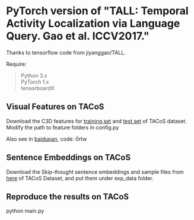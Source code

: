 PyTorch version of "TALL: Temporal Activity Localization via Language Query. Gao et al. ICCV2017."
=====
Thanks to tensorflow code from jiyanggao/TALL. 

Require:<br>
>Python 3.x<br>
>PyTorch 1.x<br>
>tensorboardX

Visual Features on TACoS
------
Download the C3D features for [training set](https://drive.google.com/file/d/1zQp0aYGFCm8PqqHOh4UtXfy2U3pJMBeu/view?usp=sharing) and 
[test set](https://drive.google.com/file/d/1zC-UrspRf42Qiu5prQw4fQrbgLQfJN-P/view?usp=sharing) of TACoS dataset. 
Modify the path to feature folders in config.py<br>

Also see in [baidupan](https://pan.baidu.com/s/1oJXMkw1KmvpWfg_d50cGGg), code: 0rtw

Sentence Embeddings on TACoS
------
Download the Skip-thought sentence embeddings and sample files from [here](https://drive.google.com/file/d/1HF-hNFPvLrHwI5O7YvYKZWTeTxC5Mg1K/view?usp=sharing) of TACoS Dataset, and put them under exp_data folder.

Reproduce the results on TACoS
------
python main.py
